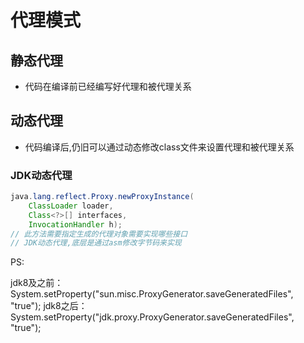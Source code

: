 # 代理模式

## 静态代理

* 代码在编译前已经编写好代理和被代理关系

## 动态代理

* 代码编译后,仍旧可以通过动态修改class文件来设置代理和被代理关系

### JDK动态代理

~~~java
java.lang.reflect.Proxy.newProxyInstance(
    ClassLoader loader,
    Class<?>[] interfaces,
    InvocationHandler h);
// 此方法需要指定生成的代理对象需要实现哪些接口
// JDK动态代理,底层是通过asm修改字节码来实现
~~~

PS: 

jdk8及之前：System.setProperty("sun.misc.ProxyGenerator.saveGeneratedFiles", "true");
jdk8之后：System.setProperty("jdk.proxy.ProxyGenerator.saveGeneratedFiles", "true");

